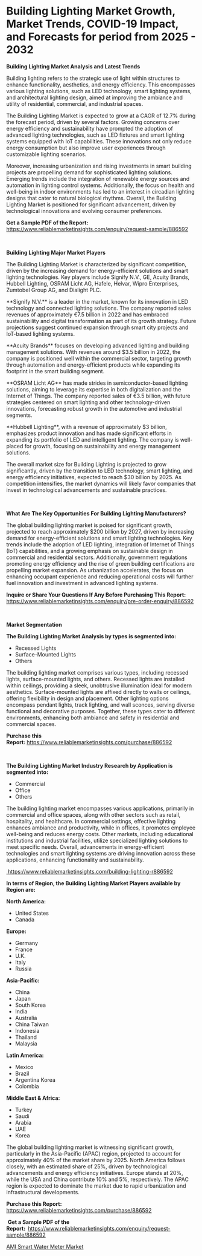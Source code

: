 <p><h1>Building Lighting Market Growth, Market Trends, COVID-19 Impact, and Forecasts for period from 2025 - 2032</h1></p><p><strong>Building Lighting Market Analysis and Latest Trends</strong></p>
<p><p>Building lighting refers to the strategic use of light within structures to enhance functionality, aesthetics, and energy efficiency. This encompasses various lighting solutions, such as LED technology, smart lighting systems, and architectural lighting design, aimed at improving the ambiance and utility of residential, commercial, and industrial spaces.</p><p>The Building Lighting Market is expected to grow at a CAGR of 12.7% during the forecast period, driven by several factors. Growing concerns over energy efficiency and sustainability have prompted the adoption of advanced lighting technologies, such as LED fixtures and smart lighting systems equipped with IoT capabilities. These innovations not only reduce energy consumption but also improve user experiences through customizable lighting scenarios.</p><p>Moreover, increasing urbanization and rising investments in smart building projects are propelling demand for sophisticated lighting solutions. Emerging trends include the integration of renewable energy sources and automation in lighting control systems. Additionally, the focus on health and well-being in indoor environments has led to an interest in circadian lighting designs that cater to natural biological rhythms. Overall, the Building Lighting Market is positioned for significant advancement, driven by technological innovations and evolving consumer preferences.</p></p>
<p><strong>Get a Sample PDF of the Report:&nbsp;</strong> <a href="https://www.reliablemarketinsights.com/enquiry/request-sample/886592?utm_campaign=2137&utm_medium=2&utm_source=Github&utm_content=ia&utm_term=17022025&utm_id=building-lighting">https://www.reliablemarketinsights.com/enquiry/request-sample/886592</a></p>
<p>&nbsp;</p>
<p><strong>Building Lighting Major Market Players</strong></p>
<p><p>The Building Lighting Market is characterized by significant competition, driven by the increasing demand for energy-efficient solutions and smart lighting technologies. Key players include Signify N.V., GE, Acuity Brands, Hubbell Lighting, OSRAM Licht AG, Hafele, Helvar, Wipro Enterprises, Zumtobel Group AG, and Dialight PLC.</p><p>**Signify N.V.** is a leader in the market, known for its innovation in LED technology and connected lighting solutions. The company reported sales revenues of approximately €7.5 billion in 2022 and has embraced sustainability and digital transformation as part of its growth strategy. Future projections suggest continued expansion through smart city projects and IoT-based lighting systems.</p><p>**Acuity Brands** focuses on developing advanced lighting and building management solutions. With revenues around $3.5 billion in 2022, the company is positioned well within the commercial sector, targeting growth through automation and energy-efficient products while expanding its footprint in the smart building segment.</p><p>**OSRAM Licht AG** has made strides in semiconductor-based lighting solutions, aiming to leverage its expertise in both digitalization and the Internet of Things. The company reported sales of €3.5 billion, with future strategies centered on smart lighting and other technology-driven innovations, forecasting robust growth in the automotive and industrial segments.</p><p>**Hubbell Lighting**, with a revenue of approximately $3 billion, emphasizes product innovation and has made significant efforts in expanding its portfolio of LED and intelligent lighting. The company is well-placed for growth, focusing on sustainability and energy management solutions.</p><p>The overall market size for Building Lighting is projected to grow significantly, driven by the transition to LED technology, smart lighting, and energy efficiency initiatives, expected to reach $30 billion by 2025. As competition intensifies, the market dynamics will likely favor companies that invest in technological advancements and sustainable practices.</p></p>
<p>&nbsp;</p>
<p><strong>What Are The Key Opportunities For Building Lighting Manufacturers?</strong></p>
<p><p>The global building lighting market is poised for significant growth, projected to reach approximately $200 billion by 2027, driven by increasing demand for energy-efficient solutions and smart lighting technologies. Key trends include the adoption of LED lighting, integration of Internet of Things (IoT) capabilities, and a growing emphasis on sustainable design in commercial and residential sectors. Additionally, government regulations promoting energy efficiency and the rise of green building certifications are propelling market expansion. As urbanization accelerates, the focus on enhancing occupant experience and reducing operational costs will further fuel innovation and investment in advanced lighting systems.</p></p>
<p><strong>Inquire or Share Your Questions If Any Before Purchasing This Report:</strong> <a href="https://www.reliablemarketinsights.com/enquiry/pre-order-enquiry/886592?utm_campaign=2137&utm_medium=2&utm_source=Github&utm_content=ia&utm_term=17022025&utm_id=building-lighting">https://www.reliablemarketinsights.com/enquiry/pre-order-enquiry/886592</a></p>
<p>&nbsp;</p>
<p><strong>Market Segmentation</strong></p>
<p><strong>The Building Lighting Market Analysis by types is segmented into:</strong></p>
<p><ul><li>Recessed Lights</li><li>Surface-Mounted Lights</li><li>Others</li></ul></p>
<p><p>The building lighting market comprises various types, including recessed lights, surface-mounted lights, and others. Recessed lights are installed within ceilings, providing a sleek, unobtrusive illumination ideal for modern aesthetics. Surface-mounted lights are affixed directly to walls or ceilings, offering flexibility in design and placement. Other lighting options encompass pendant lights, track lighting, and wall sconces, serving diverse functional and decorative purposes. Together, these types cater to different environments, enhancing both ambiance and safety in residential and commercial spaces.</p></p>
<p><strong>Purchase this Report:&nbsp;</strong><a href="https://www.reliablemarketinsights.com/purchase/886592?utm_campaign=2137&utm_medium=2&utm_source=Github&utm_content=ia&utm_term=17022025&utm_id=building-lighting">https://www.reliablemarketinsights.com/purchase/886592</a></p>
<p>&nbsp;</p>
<p><strong>The Building Lighting Market Industry Research by Application is segmented into:</strong></p>
<p><ul><li>Commercial</li><li>Office</li><li>Others</li></ul></p>
<p><p>The building lighting market encompasses various applications, primarily in commercial and office spaces, along with other sectors such as retail, hospitality, and healthcare. In commercial settings, effective lighting enhances ambiance and productivity, while in offices, it promotes employee well-being and reduces energy costs. Other markets, including educational institutions and industrial facilities, utilize specialized lighting solutions to meet specific needs. Overall, advancements in energy-efficient technologies and smart lighting systems are driving innovation across these applications, enhancing functionality and sustainability.</p></p>
<p><a href="https://www.reliablemarketinsights.com/building-lighting-r886592?utm_campaign=2137&utm_medium=2&utm_source=Github&utm_content=ia&utm_term=17022025&utm_id=building-lighting">&nbsp;https://www.reliablemarketinsights.com/building-lighting-r886592</a></p>
<p><strong>In terms of Region, the Building Lighting Market Players available by Region are:</strong></p>
<p>
    <p> <strong> North America: </strong>
        <ul>
            <li>United States</li>
            <li>Canada</li>
        </ul>
        </p> 
    <p> <strong> Europe: </strong>
        <ul>
            <li>Germany</li>
            <li>France</li>
            <li>U.K.</li>
            <li>Italy</li>
            <li>Russia</li>
        </ul>
        </p> 
    <p> <strong> Asia-Pacific: </strong>
        <ul>
            <li>China</li>
            <li>Japan</li>
            <li>South Korea</li>
            <li>India</li>
            <li>Australia</li>
            <li>China Taiwan</li>
            <li>Indonesia</li>
            <li>Thailand</li>
            <li>Malaysia</li>
        </ul>
        </p> 
    <p> <strong> Latin America: </strong>
        <ul>
            <li>Mexico</li>
            <li>Brazil</li>
            <li>Argentina Korea</li>
            <li>Colombia</li>
        </ul>
        </p> 
    <p> <strong> Middle East & Africa: </strong>
        <ul>
            <li>Turkey</li>
            <li>Saudi</li>
            <li>Arabia</li>
            <li>UAE</li>
            <li>Korea</li>
        </ul>
    </p>
    </p>
<p><p>The global building lighting market is witnessing significant growth, particularly in the Asia-Pacific (APAC) region, projected to account for approximately 40% of the market share by 2025. North America follows closely, with an estimated share of 25%, driven by technological advancements and energy efficiency initiatives. Europe stands at 20%, while the USA and China contribute 10% and 5%, respectively. The APAC region is expected to dominate the market due to rapid urbanization and infrastructural developments.</p></p>
<p><strong>Purchase this Report: </strong><a href="https://www.reliablemarketinsights.com/purchase/886592?utm_campaign=2137&utm_medium=2&utm_source=Github&utm_content=ia&utm_term=17022025&utm_id=building-lighting">https://www.reliablemarketinsights.com/purchase/886592</a></p>
<p>&nbsp;<strong>Get a Sample PDF of the Report:&nbsp;&nbsp;</strong><a href="https://www.reliablemarketinsights.com/enquiry/request-sample/886592?utm_campaign=2137&utm_medium=2&utm_source=Github&utm_content=ia&utm_term=17022025&utm_id=building-lighting">https://www.reliablemarketinsights.com/enquiry/request-sample/886592</a></p>
<p><strong></strong></p>
<p><p><a href="https://github.com/SanjidaKhan901/Market-Research-Report-List-1/blob/main/ami-smart-water-meter-market.md?utm_campaign=2137&utm_medium=2&utm_source=Github&utm_content=ia&utm_term=17022025&utm_id=building-lighting">AMI Smart Water Meter Market</a></p></p>